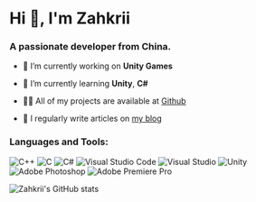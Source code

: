 # Hi 👋, I'm Zahkrii
### A passionate developer from China.

- 🔭 I’m currently working on **Unity Games**

- 🌱 I’m currently learning **Unity**, **C#**

- 👨‍💻 All of my projects are available at [Github](https://github.com/Zahkrii)

- 📝 I regularly write articles on [my blog](https://zahkrii.github.io/)


### Languages and Tools:
![C++](https://img.shields.io/badge/c++-%2300599C.svg?style=for-the-badge&logo=c%2B%2B&logoColor=white) ![C](https://img.shields.io/badge/c-%2300599C.svg?style=for-the-badge&logo=c&logoColor=white) ![C#](https://img.shields.io/badge/c%23-%23239120.svg?style=for-the-badge&logo=c-sharp&logoColor=white) ![Visual Studio Code](https://img.shields.io/badge/Visual%20Studio%20Code-0078d7.svg?style=for-the-badge&logo=visual-studio-code&logoColor=white) ![Visual Studio](https://img.shields.io/badge/Visual%20Studio-5C2D91.svg?style=for-the-badge&logo=visual-studio&logoColor=white) ![Unity](https://img.shields.io/badge/unity-%23000000.svg?style=for-the-badge&logo=unity&logoColor=white) ![Adobe Photoshop](https://img.shields.io/badge/adobephotoshop-%2331A8FF.svg?style=for-the-badge&logo=adobephotoshop&logoColor=white) ![Adobe Premiere Pro](https://img.shields.io/badge/Adobe%20Premiere%20Pro-9999FF.svg?style=for-the-badge&logo=Adobe%20Premiere%20Pro&logoColor=white)

![Zahkrii's GitHub stats](https://github-readme-stats.vercel.app/api?username=zahkrii&show_icons=true&count_private=true)

<!---
Zahkrii/Zahkrii is a ✨ special ✨ repository because its `README.md` (this file) appears on your GitHub profile.
You can click the Preview link to take a look at your changes.
--->
